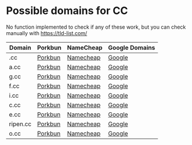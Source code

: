 # Possible domains for CC

No function implemented to check if any of these work, but you can check manually with https://tld-list.com/

| Domain | Porkbun | NameCheap | Google Domains |
|---|---|---|---|
| .cc | [Porkbun](https://porkbun.com/checkout/search?prb=e814663da1&tlds=&idnLanguage=&search=search&q=.cc) | [Namecheap](https://www.namecheap.com/domains/registration/results/?domain=.cc) | [Google](https://domains.google.com/registrar/search?searchTerm=.cc) |
| a.cc | [Porkbun](https://porkbun.com/checkout/search?prb=e814663da1&tlds=&idnLanguage=&search=search&q=a.cc) | [Namecheap](https://www.namecheap.com/domains/registration/results/?domain=a.cc) | [Google](https://domains.google.com/registrar/search?searchTerm=a.cc) |
| g.cc | [Porkbun](https://porkbun.com/checkout/search?prb=e814663da1&tlds=&idnLanguage=&search=search&q=g.cc) | [Namecheap](https://www.namecheap.com/domains/registration/results/?domain=g.cc) | [Google](https://domains.google.com/registrar/search?searchTerm=g.cc) |
| f.cc | [Porkbun](https://porkbun.com/checkout/search?prb=e814663da1&tlds=&idnLanguage=&search=search&q=f.cc) | [Namecheap](https://www.namecheap.com/domains/registration/results/?domain=f.cc) | [Google](https://domains.google.com/registrar/search?searchTerm=f.cc) |
| i.cc | [Porkbun](https://porkbun.com/checkout/search?prb=e814663da1&tlds=&idnLanguage=&search=search&q=i.cc) | [Namecheap](https://www.namecheap.com/domains/registration/results/?domain=i.cc) | [Google](https://domains.google.com/registrar/search?searchTerm=i.cc) |
| c.cc | [Porkbun](https://porkbun.com/checkout/search?prb=e814663da1&tlds=&idnLanguage=&search=search&q=c.cc) | [Namecheap](https://www.namecheap.com/domains/registration/results/?domain=c.cc) | [Google](https://domains.google.com/registrar/search?searchTerm=c.cc) |
| e.cc | [Porkbun](https://porkbun.com/checkout/search?prb=e814663da1&tlds=&idnLanguage=&search=search&q=e.cc) | [Namecheap](https://www.namecheap.com/domains/registration/results/?domain=e.cc) | [Google](https://domains.google.com/registrar/search?searchTerm=e.cc) |
| ripen.cc | [Porkbun](https://porkbun.com/checkout/search?prb=e814663da1&tlds=&idnLanguage=&search=search&q=ripen.cc) | [Namecheap](https://www.namecheap.com/domains/registration/results/?domain=ripen.cc) | [Google](https://domains.google.com/registrar/search?searchTerm=ripen.cc) |
| o.cc | [Porkbun](https://porkbun.com/checkout/search?prb=e814663da1&tlds=&idnLanguage=&search=search&q=o.cc) | [Namecheap](https://www.namecheap.com/domains/registration/results/?domain=o.cc) | [Google](https://domains.google.com/registrar/search?searchTerm=o.cc) |
